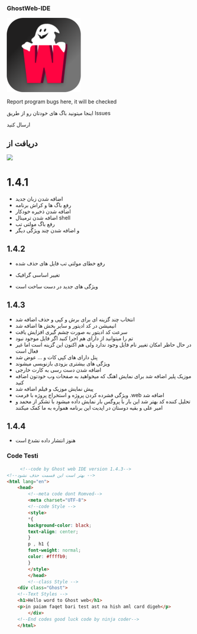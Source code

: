 ### GhostWeb-IDE

<a href="https://rubika.ir/pro_Team_25"><img src="https://raw.githubusercontent.com/Arashvscode/GhostWeb_IDE/main/GhostIcon_background.png" width="200" high="200"/>
</a>

Report program bugs here, it will be checked


اینجا میتونید باگ های خودتان رو از طریق Issues

ارسال کنید


## دریافت از

<a href="https://myket.ir/app/Ninja.coder.Ghostemane.code?utm_source=search-ads-gift&utm_medium=cpc"><img src="https://myket.ir/core/images/logo/get-en.png" width="200"/> </a>
# 1.4.1

- اضافه شدن زبان جدید
- رفع باگ ها و کراش برنامه
- اضافه شدن ذخیره خودکار
- اضافه شدن ترمینال shell
- رفع باگ مولتی تب
- و اضافه شدن چند ویژگی دیگر


## 1.4.2

- رفع خطای مولتی تب فایل های حذف شده


- تغییر اساسی گرافیک

- ویژگی های جدید در دست ساخت است


## 1.4.3

- انتخاب چند گزینه ای برای برش و کپی و حذف اضافه شد
- انیمیشن در کد ادیتور و سایر بخش ها اضافه شد
- سرعت کد ادیتور به صورت چشم گیری افزایش یافت
- تم را میتوانید از دارای هم اجرا کنید اگر فایل موجود نبود
- در حال حاظر امکان تغییر نام فایل وجود ندارد ولی هم اکنون این گزینه است اما غیر فعال است
- پنل دارای های کپی کات و ... عوض شد
- ویژگی های بیشتری بزودی بازنویسی میشوند
- اضافه شدن دست رسی به کارت خارجی
- موزیک پلیر اضافه شد برای نمایش اهنگ که میخواهید به صفحات وب خودتون اضافه کنید
- پیش نمایش موزیک و فیلم اضافه شد
- ویژگی فشرده کردن پروژه و استخراج پروژه با فرمت .web اضافه شد
- تحلیل کننده کد بهتر شد این بار با پروگس بار نمایش داده میشود
 با تشکر از محمد و امیر علی و بقیه دوستان در اپدیت این برنامه همواره به ما کمک میکنند 


## 1.4.4

- هنوز انتشار داده نشدع است

### Code Testi 

``` html
     <!--code by Ghost web IDE version 1.4.3-->
<!--بهتر است این قسمت حذف نشود -->
<html lang="en">
	<head>
		<!--meta code dont Romved-->
		<meta charset="UTF-8">
		<!--code Style -->
		<style>
		*{
		background-color: black;
		text-align: center;
		}
		p , h1 {
		font-weight: normal;
		color: #ffffb9;
		}
		</style>
		</head>
		<!--class Style -->
	<div class="Ghost">
	<!--Text Styles -->
	<h1>Hello word to Ghost web</h1>
	<p>in paiam faqet bari test ast na hish aml card digeh</p>
		</div>
	<!--End codes good luck code by ninja coder-->
	</html>


```
